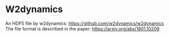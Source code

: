 # W2dynamics
An HDF5 file by w2dynamics: https://github.com/w2dynamics/w2dynamics
The file format is described in the paper: https://arxiv.org/abs/1801.10209